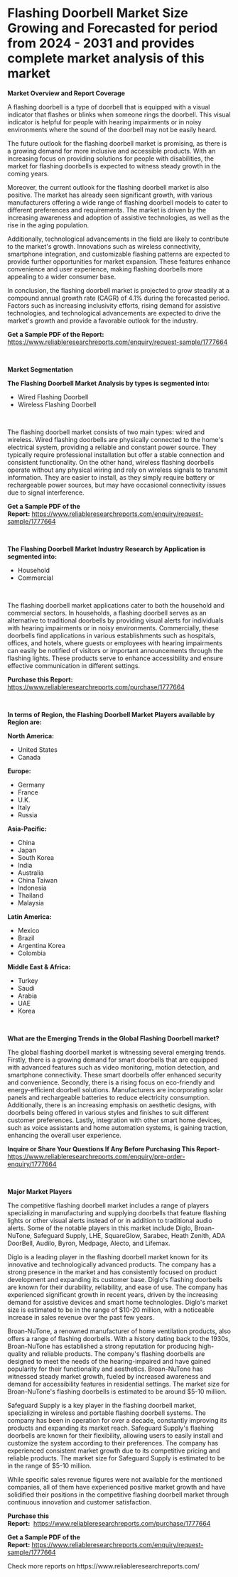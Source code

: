 <p><h1>Flashing Doorbell Market Size Growing and Forecasted for period from 2024 - 2031 and provides complete market analysis of this market</h1></p><p><strong>Market Overview and Report Coverage</strong></p>
<p><p>A flashing doorbell is a type of doorbell that is equipped with a visual indicator that flashes or blinks when someone rings the doorbell. This visual indicator is helpful for people with hearing impairments or in noisy environments where the sound of the doorbell may not be easily heard.</p><p>The future outlook for the flashing doorbell market is promising, as there is a growing demand for more inclusive and accessible products. With an increasing focus on providing solutions for people with disabilities, the market for flashing doorbells is expected to witness steady growth in the coming years.</p><p>Moreover, the current outlook for the flashing doorbell market is also positive. The market has already seen significant growth, with various manufacturers offering a wide range of flashing doorbell models to cater to different preferences and requirements. The market is driven by the increasing awareness and adoption of assistive technologies, as well as the rise in the aging population.</p><p>Additionally, technological advancements in the field are likely to contribute to the market's growth. Innovations such as wireless connectivity, smartphone integration, and customizable flashing patterns are expected to provide further opportunities for market expansion. These features enhance convenience and user experience, making flashing doorbells more appealing to a wider consumer base.</p><p>In conclusion, the flashing doorbell market is projected to grow steadily at a compound annual growth rate (CAGR) of 4.1% during the forecasted period. Factors such as increasing inclusivity efforts, rising demand for assistive technologies, and technological advancements are expected to drive the market's growth and provide a favorable outlook for the industry.</p></p>
<p><strong>Get a Sample PDF of the Report:</strong> <a href="https://www.reliableresearchreports.com/enquiry/request-sample/1777664">https://www.reliableresearchreports.com/enquiry/request-sample/1777664</a></p>
<p>&nbsp;</p>
<p><strong>Market Segmentation</strong></p>
<p><strong>The Flashing Doorbell Market Analysis by types is segmented into:</strong></p>
<p><ul><li>Wired Flashing Doorbell</li><li>Wireless Flashing Doorbell</li></ul></p>
<p>&nbsp;</p>
<p><p>The flashing doorbell market consists of two main types: wired and wireless. Wired flashing doorbells are physically connected to the home's electrical system, providing a reliable and constant power source. They typically require professional installation but offer a stable connection and consistent functionality. On the other hand, wireless flashing doorbells operate without any physical wiring and rely on wireless signals to transmit information. They are easier to install, as they simply require battery or rechargeable power sources, but may have occasional connectivity issues due to signal interference.</p></p>
<p><strong>Get a Sample PDF of the Report:</strong>&nbsp;<a href="https://www.reliableresearchreports.com/enquiry/request-sample/1777664">https://www.reliableresearchreports.com/enquiry/request-sample/1777664</a></p>
<p>&nbsp;</p>
<p><strong>The Flashing Doorbell Market Industry Research by Application is segmented into:</strong></p>
<p><ul><li>Household</li><li>Commercial</li></ul></p>
<p>&nbsp;</p>
<p><p>The flashing doorbell market applications cater to both the household and commercial sectors. In households, a flashing doorbell serves as an alternative to traditional doorbells by providing visual alerts for individuals with hearing impairments or in noisy environments. Commercially, these doorbells find applications in various establishments such as hospitals, offices, and hotels, where guests or employees with hearing impairments can easily be notified of visitors or important announcements through the flashing lights. These products serve to enhance accessibility and ensure effective communication in different settings.</p></p>
<p><strong>Purchase this Report:</strong>&nbsp; <a href="https://www.reliableresearchreports.com/purchase/1777664">https://www.reliableresearchreports.com/purchase/1777664</a></p>
<p>&nbsp;</p>
<p><strong>In terms of Region, the Flashing Doorbell Market Players available by Region are:</strong></p>
<p>
    <p> <strong> North America: </strong>
        <ul>
            <li>United States</li>
            <li>Canada</li>
        </ul>
        </p> 
    <p> <strong> Europe: </strong>
        <ul>
            <li>Germany</li>
            <li>France</li>
            <li>U.K.</li>
            <li>Italy</li>
            <li>Russia</li>
        </ul>
        </p> 
    <p> <strong> Asia-Pacific: </strong>
        <ul>
            <li>China</li>
            <li>Japan</li>
            <li>South Korea</li>
            <li>India</li>
            <li>Australia</li>
            <li>China Taiwan</li>
            <li>Indonesia</li>
            <li>Thailand</li>
            <li>Malaysia</li>
        </ul>
        </p> 
    <p> <strong> Latin America: </strong>
        <ul>
            <li>Mexico</li>
            <li>Brazil</li>
            <li>Argentina Korea</li>
            <li>Colombia</li>
        </ul>
        </p> 
    <p> <strong> Middle East & Africa: </strong>
        <ul>
            <li>Turkey</li>
            <li>Saudi</li>
            <li>Arabia</li>
            <li>UAE</li>
            <li>Korea</li>
        </ul>
    </p>
    </p>
<p>&nbsp;</p>
<p><strong>What are the Emerging Trends in the Global Flashing Doorbell market?</strong></p>
<p><p>The global flashing doorbell market is witnessing several emerging trends. Firstly, there is a growing demand for smart doorbells that are equipped with advanced features such as video monitoring, motion detection, and smartphone connectivity. These smart doorbells offer enhanced security and convenience. Secondly, there is a rising focus on eco-friendly and energy-efficient doorbell solutions. Manufacturers are incorporating solar panels and rechargeable batteries to reduce electricity consumption. Additionally, there is an increasing emphasis on aesthetic designs, with doorbells being offered in various styles and finishes to suit different customer preferences. Lastly, integration with other smart home devices, such as voice assistants and home automation systems, is gaining traction, enhancing the overall user experience.</p></p>
<p><strong>Inquire or Share Your Questions If Any Before Purchasing This Report</strong>- <a href="https://www.reliableresearchreports.com/enquiry/pre-order-enquiry/1777664">https://www.reliableresearchreports.com/enquiry/pre-order-enquiry/1777664</a></p>
<p>&nbsp;</p>
<p><strong>Major Market Players</strong></p>
<p><p>The competitive flashing doorbell market includes a range of players specializing in manufacturing and supplying doorbells that feature flashing lights or other visual alerts instead of or in addition to traditional audio alerts. Some of the notable players in this market include Diglo, Broan-NuTone, Safeguard Supply, LHE, SquareGlow, Sarabec, Heath Zenith, ADA DoorBell, Audilo, Byron, Medpage, Alecto, and Lifemax.</p><p>Diglo is a leading player in the flashing doorbell market known for its innovative and technologically advanced products. The company has a strong presence in the market and has consistently focused on product development and expanding its customer base. Diglo's flashing doorbells are known for their durability, reliability, and ease of use. The company has experienced significant growth in recent years, driven by the increasing demand for assistive devices and smart home technologies. Diglo's market size is estimated to be in the range of $10-20 million, with a noticeable increase in sales revenue over the past few years.</p><p>Broan-NuTone, a renowned manufacturer of home ventilation products, also offers a range of flashing doorbells. With a history dating back to the 1930s, Broan-NuTone has established a strong reputation for producing high-quality and reliable products. The company's flashing doorbells are designed to meet the needs of the hearing-impaired and have gained popularity for their functionality and aesthetics. Broan-NuTone has witnessed steady market growth, fueled by increased awareness and demand for accessibility features in residential settings. The market size for Broan-NuTone's flashing doorbells is estimated to be around $5-10 million.</p><p>Safeguard Supply is a key player in the flashing doorbell market, specializing in wireless and portable flashing doorbell systems. The company has been in operation for over a decade, constantly improving its products and expanding its market reach. Safeguard Supply's flashing doorbells are known for their flexibility, allowing users to easily install and customize the system according to their preferences. The company has experienced consistent market growth due to its competitive pricing and reliable products. The market size for Safeguard Supply is estimated to be in the range of $5-10 million.</p><p>While specific sales revenue figures were not available for the mentioned companies, all of them have experienced positive market growth and have solidified their positions in the competitive flashing doorbell market through continuous innovation and customer satisfaction.</p></p>
<p><strong>Purchase this Report:</strong>&nbsp;&nbsp;<a href="https://www.reliableresearchreports.com/purchase/1777664">https://www.reliableresearchreports.com/purchase/1777664</a></p>
<p></p>
<p><strong>Get a Sample PDF of the Report:</strong>&nbsp;<a href="https://www.reliableresearchreports.com/enquiry/request-sample/1777664">https://www.reliableresearchreports.com/enquiry/request-sample/1777664</a></p>
<p>Check more reports on https://www.reliableresearchreports.com/</p>